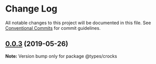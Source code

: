 # Change Log

All notable changes to this project will be documented in this file.
See [Conventional Commits](https://conventionalcommits.org) for commit guidelines.

## [0.0.3](https://github.com/apollo-elements/apollo-elements/compare/@types/crocks@0.0.2...@types/crocks@0.0.3) (2019-05-26)

**Note:** Version bump only for package @types/crocks
